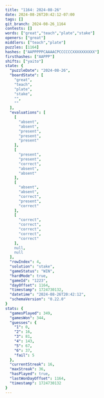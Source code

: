 ```yaml
---
title: "1164: 2024-08-26"
date: 2024-08-26T20:42:12-07:00
tags: []
git_branch: 2024-08-26_1164
contests: []
words: ["great","teach","plate","stake"]
openers: ["great"]
middlers: ["teach","plate"]
puzzles: [1164]
hashes: ["AAPPPPPCAAAACPCCCCCCXXXXXXXXXX"]
firsthashes: ["AAPPP"]
shifts: ["yaito"]
state: {
  "puzzleDate": "2024-08-26",
  "boardState": [
    "great",
    "teach",
    "plate",
    "stake",
    "",
    ""
  ],
  "evaluations": [
    [
      "absent",
      "absent",
      "present",
      "present",
      "present"
    ],
    [
      "present",
      "present",
      "correct",
      "absent",
      "absent"
    ],
    [
      "absent",
      "absent",
      "correct",
      "present",
      "correct"
    ],
    [
      "correct",
      "correct",
      "correct",
      "correct",
      "correct"
    ],
    null,
    null
  ],
  "rowIndex": 4,
  "solution": "stake",
  "gameStatus": "WIN",
  "hardMode": true,
  "gameId": "1223",
  "dayOffset": 1164,
  "timestamp": 1724730132,
  "datetime": "2024-08-26T20:42:12",
  "schemaVersion": "0.22.0"
}
stats: {
  "gamesPlayed": 349,
  "gamesWon": 344,
  "guesses": {
    "1": 0,
    "2": 16,
    "3": 81,
    "4": 143,
    "5": 67,
    "6": 37,
    "fail": 5
  },
  "currentStreak": 16,
  "maxStreak": 36,
  "hasPlayed": true,
  "lastWonDayOffset": 1164,
  "timestamp": 1724730132
}
---
```

<!-- more -->
